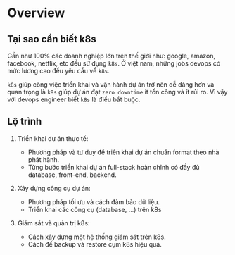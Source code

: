 # Overview

## Tại sao cần biết k8s

Gần như 100% các doanh nghiệp lớn trên thế giới như: google, amazon, facebook, netflix, etc đều sử
dụng `k8s`. Ở việt nam, những jobs devops có mức lương cao đều yêu cầu về `k8s`.

`k8s` giúp công việc triển khai và vận hành dự án trở nên dễ dàng hơn và quan trọng là `k8s` giúp dự
án đạt `zero downtime` ít tốn công và ít rủi ro. Vì vậy với devops engineer biết `k8s` là điều bắt
buộc.

## Lộ trình

1. Triển khai dự án thực tế:

    - Phương pháp và tư duy để triển khai dự án chuẩn format theo nhà phát hành.
    - Từng bước triển khai dự án full-stack hoàn chỉnh có đầy đủ database, front-end, backend.

2. Xây dựng công cụ dự án:

    - Phương pháp tối ưu và cách đảm bảo dữ liệu.
    - Triển khai các công cụ (database, ...) trên k8s

3. Giám sát và quản trị k8s:

    - Cách xây dựng một hệ thống giám sát trên k8s.
    - Cách để backup và restore cụm k8s hiệu quả.
